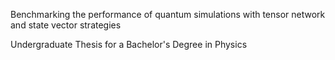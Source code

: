 Benchmarking the performance of quantum simulations with tensor network and state vector strategies

Undergraduate Thesis for a Bachelor's Degree in Physics 
